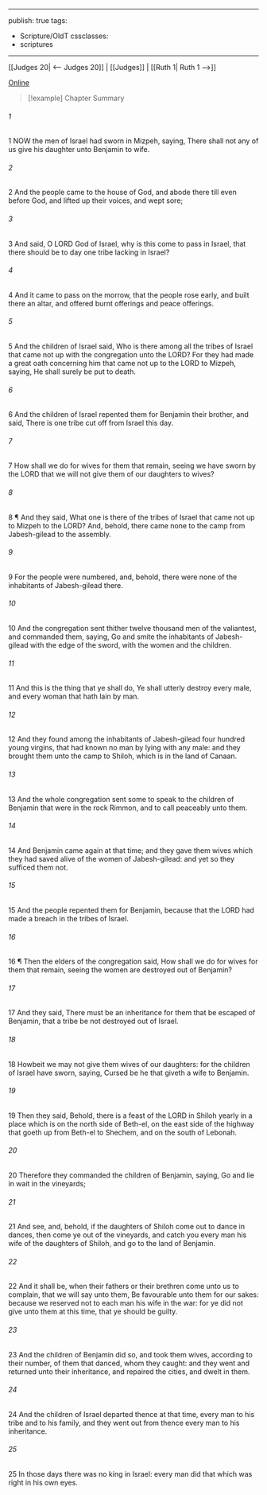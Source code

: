 

---
publish: true
tags:
  - Scripture/OldT
cssclasses:
  - scriptures
---
[[Judges 20| <-- Judges 20]] | [[Judges]] | [[Ruth 1| Ruth 1 -->]]

[Online](https://churchofjesuschrist.org/study/scriptures/ot/judg/21?lang=eng)

>[!example] Chapter Summary
>
###### 1
1 NOW the men of Israel had sworn in Mizpeh, saying, There shall not any of us give his daughter unto Benjamin to wife.
###### 2
2 And the people came to the house of God, and abode there till even before God, and lifted up their voices, and wept sore;
###### 3
3 And said, O LORD God of Israel, why is this come to pass in Israel, that there should be to day one tribe lacking in Israel?
###### 4
4 And it came to pass on the morrow, that the people rose early, and built there an altar, and offered burnt offerings and peace offerings.
###### 5
5 And the children of Israel said, Who is there among all the tribes of Israel that came not up with the congregation unto the LORD?  For they had made a great oath concerning him that came not up to the LORD to Mizpeh, saying, He shall surely be put to death.
###### 6
6 And the children of Israel repented them for Benjamin their brother, and said, There is one tribe cut off from Israel this day.
###### 7
7 How shall we do for wives for them that remain, seeing we have sworn by the LORD that we will not give them of our daughters to wives?
###### 8
8 ¶ And they said, What one is there of the tribes of Israel that came not up to Mizpeh to the LORD?  And, behold, there came none to the camp from Jabesh-gilead to the assembly.
###### 9
9 For the people were numbered, and, behold, there were none of the inhabitants of Jabesh-gilead there.
###### 10
10 And the congregation sent thither twelve thousand men of the valiantest, and commanded them, saying, Go and smite the inhabitants of Jabesh-gilead with the edge of the sword, with the women and the children.
###### 11
11 And this is the thing that ye shall do, Ye shall utterly destroy every male, and every woman that hath lain by man.
###### 12
12 And they found among the inhabitants of Jabesh-gilead four hundred young virgins, that had known no man by lying with any male: and they brought them unto the camp to Shiloh, which is in the land of Canaan.
###### 13
13 And the whole congregation sent some to speak to the children of Benjamin that were in the rock Rimmon, and to call peaceably unto them.
###### 14
14 And Benjamin came again at that time; and they gave them wives which they had saved alive of the women of Jabesh-gilead: and yet so they sufficed them not.
###### 15
15 And the people repented them for Benjamin, because that the LORD had made a breach in the tribes of Israel.
###### 16
16 ¶ Then the elders of the congregation said, How shall we do for wives for them that remain, seeing the women are destroyed out of Benjamin?
###### 17
17 And they said, There must be an inheritance for them that be escaped of Benjamin, that a tribe be not destroyed out of Israel.
###### 18
18 Howbeit we may not give them wives of our daughters: for the children of Israel have sworn, saying, Cursed be he that giveth a wife to Benjamin.
###### 19
19 Then they said, Behold, there is a feast of the LORD in Shiloh yearly in a place which is on the north side of Beth-el, on the east side of the highway that goeth up from Beth-el to Shechem, and on the south of Lebonah.
###### 20
20 Therefore they commanded the children of Benjamin, saying, Go and lie in wait in the vineyards;
###### 21
21 And see, and, behold, if the daughters of Shiloh come out to dance in dances, then come ye out of the vineyards, and catch you every man his wife of the daughters of Shiloh, and go to the land of Benjamin.
###### 22
22 And it shall be, when their fathers or their brethren come unto us to complain, that we will say unto them, Be favourable unto them for our sakes: because we reserved not to each man his wife in the war: for ye did not give unto them at this time, that ye should be guilty.
###### 23
23 And the children of Benjamin did so, and took them wives, according to their number, of them that danced, whom they caught: and they went and returned unto their inheritance, and repaired the cities, and dwelt in them.
###### 24
24 And the children of Israel departed thence at that time, every man to his tribe and to his family, and they went out from thence every man to his inheritance.
###### 25
25 In those days there was no king in Israel: every man did that which was right in his own eyes.



